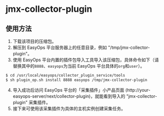 # jmx-collector-plugin

## 使用方法

1. 下载该项目的压缩包。
2. 解压到 EasyOps 平台服务器上的任意目录，例如 "/tmp/jmx-collector-plugin"。
3. 使用 EasyOps 平台内置的插件包导入工具导入该压缩包，具体命令如下（请替换其中的`8888`、`easyops`为当前 EasyOps 平台具体的`org`和`user`）。

```sh
$ cd /usr/local/easyops/collector_plugin_service/tools
$ sh plugin_op.sh install 8888 easyops /tmp/jmx-collector-plugin
```

4. 导入成功后访问 EasyOps 平台的「采集插件」小产品页面 (http://your-easyops-server/next/collector-plugin)，就能看到导入的 "jmx-collector-plugin" 采集插件。
5. 接下来可使用该采集插件为具体的主机实例创建采集任务。
